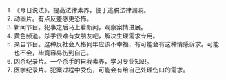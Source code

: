 1. 《今日说法》。提高法律素养，便于逃脱法律漏洞。
2. 动画片。有点反差感更恐怖。
3. 新闻节目。犯事之后马上看新闻，观察案情进展。
4. 黄色频道。杀手很难有女朋友吧，解决生理需求专用。
5. 亲自节目。这种反社会人格同年应该不幸福，有可能会有这种情感诉求。可能也不会，毕竟容易伤到自己。
6. 凶杀纪录片。一个杀手的自我素养，学习专业知识。
7. 医学纪录片。犯案过程中受伤，可能会有给自己处理伤口的需求。